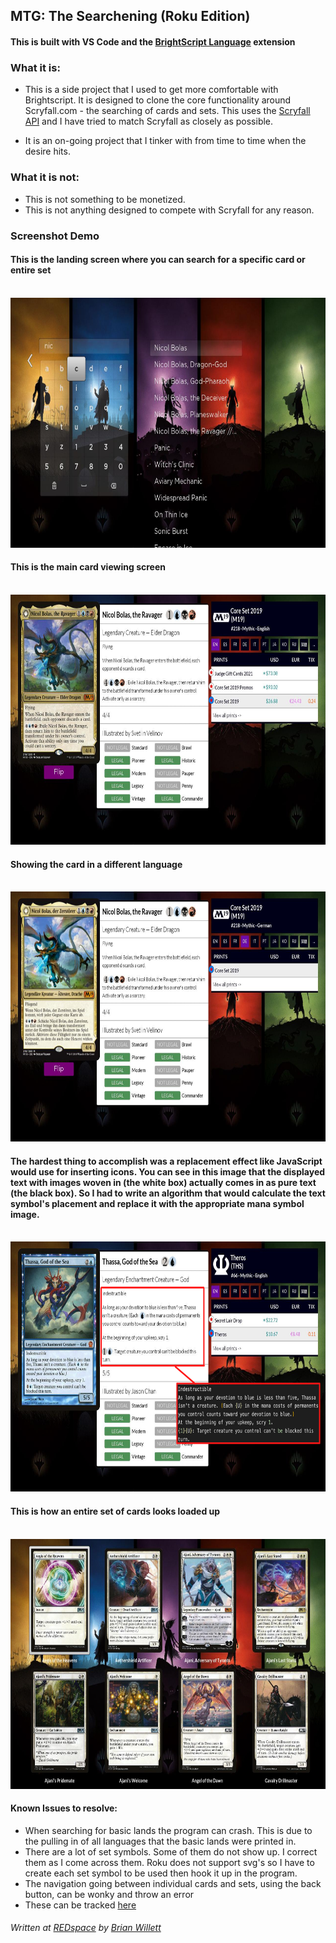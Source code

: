 ## MTG: The Searchening (Roku Edition)


#### This is built with VS Code and the [BrightScript Language][1] extension
[1]: https://marketplace.visualstudio.com/items?itemName=RokuCommunity.brightscript/ "BrightScript Extension"

### What it is:

- This is a side project that I used to get more comfortable with Brightscript.  It is designed to clone the core functionality around Scryfall.com - the searching of cards and sets.  This uses the [Scryfall API](https://scryfall.com/docs/api "Scryfall API") and I have tried to match Scryfall as closely as possible.

- It is an on-going project that I tinker with from time to time when the desire hits.

### What it is not:

- This is not something to be monetized.
- This is not anything designed to compete with Scryfall for any reason.

### Screenshot Demo
#### This is the landing screen where you can search for a specific card or entire set
<br/>
    <img src="src/assets/images/screenshots/autoComplete.jpg" alt="Auto Complete Searching" width="700px" height="400" />
<br/>

#### This is the main card viewing screen
<br/>
    <img src="src/assets/images/screenshots/cardView.jpg" alt="Card View" width="700px" height="400" />
<br/>

#### Showing the card in a different language
<br />
    <img src="src/assets/images/screenshots/multilingual.jpg" alt="Another Language View" width="700px" height="400" />
<br/>

#### The hardest thing to accomplish was a replacement effect like JavaScript would use for inserting icons.  You can see in this image that the displayed text with images woven in (the white box) actually comes in as pure text (the black box).  So I had to write an algorithm that would calculate the text symbol's placement and replace it with the appropriate mana symbol image.
<br />
    <img src="src/assets/images/screenshots/manaSymbols.png" alt="Another Language View" width="700px" height="400" />
<br/>

#### This is how an entire set of cards looks loaded up
<br />
    <img src="src/assets/images/screenshots/setView.jpg" alt="Another Language View" width="700px" height="400" />
<br/>

#### Known Issues to resolve:

- When searching for basic lands the program can crash. This is due to the pulling in of all languages that the basic lands were printed in.
- There are a lot of set symbols.  Some of them do not show up.  I correct them as I come across them.  Roku does not support svg's so I have to create each set symbol to be used then hook it up in the program.
- The navigation going between individual cards and sets, using the back button, can be wonky and throw an error
- These can be tracked [here](https://github.com/BrianWillett/Roku-The-Searchening/issues "Bugs")

###### Written at [REDspace](https://www.redspace.com "REDspace") by [Brian Willett](https://github.com/BrianWillett "Me")
